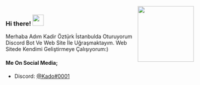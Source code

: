 <img align='right' src="https://cdn.discordapp.com/avatars/778540663675158548/1dab8afe32b00fb7836f14a11778625e.webp?size=2048" width="150">
<h3> Hi there! <img src="https://cdn.discordapp.com/emojis/733688934667780137.gif?v=1" width="30"></h3>

<p>Merhaba Adım Kadir Öztürk İstanbulda Oturuyorum Discord Bot Ve Web Site İle Uğraşmaktayım. Web Sitede Kendimi Geliştirmeye Çalışıyorum:)</br></p>

#### Me On Social Media;
- Discord: [@Kado#0001](https://discord.com/users/751952536021368893)
